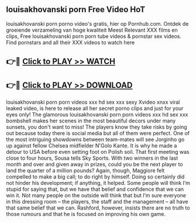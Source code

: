 ## louisakhovanski porn Free Video HoT 

louisakhovanski porn porno video's gratis, hier op Pornhub.com. Ontdek de groeiende verzameling van hoge kwaliteit Meest Relevant XXX films en clips,
Free louisakhovanski porn porn tube videos & pornstar sex videos. Find pornstars and all their XXX videos to watch here


## 👉🔴 [Click to PLAY >> WATCH](http://us.freeplayer.one?title=louisakhovanski_porn&ref=16D)

## 👉🔴 [Click to PLAY >> DOWNLOAD](http://us.freeplayer.one?title=louisakhovanski_porn&ref=16D)


louisakhovanski porn porn videos xxx hd sex xxx sexy Xvideo xnxx viral leaked video, is here to release all her secret porno clips and just for your eyes only! The glamorous louisakhovanski porn porn videos xxx hd sex xxx bombshell makes her scenes in the most beautiful decors under many sunsets, you don't want to miss! The players know they take risks by going out because today there is social media but all of them were perfect. One of the most intriguing showdowns between team-mates will see Jorginho go up against fellow Chelsea midfielder N'Golo Kante. It is why he made a detour to USA before even setting foot on Polish soil. That first meeting was close to four hours, Sousa tells Sky Sports. With two winners in the last month and over and given away in prizes, could you be the next player to land the quarter of a million pounds? Again, though, Maggiore felt compelled to make a big call; to do right by himself. Doing so certainly did not hinder his development; if anything, it helped. Some people will think I’m stupid for saying that, but we have that belief and confidence that we can win it. Not many people on the outside will think that but I’m sure everyone in this dressing room – the players, the staff and the management – all have that same belief that we can. Rashford, however, insists there are no truth to those rumours and that he is focused on improving his own game.